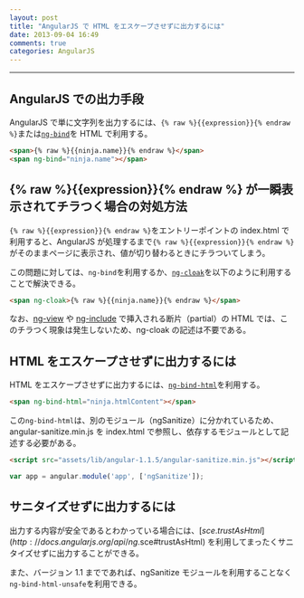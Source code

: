 ```yaml
---
layout: post
title: "AngularJS で HTML をエスケープさせずに出力するには"
date: 2013-09-04 16:49
comments: true
categories: AngularJS
---
```


---

## AngularJS での出力手段

AngularJS で単に文字列を出力するには、`{% raw %}{{expression}}{% endraw %}`または[`ng-bind`](http://docs.angularjs.org/api/ng.directive:ngBind)を HTML で利用する。

``` html
<span>{% raw %}{{ninja.name}}{% endraw %}</span>
<span ng-bind="ninja.name"></span>
```

<!-- more -->

## {% raw %}{{expression}}{% endraw %} が一瞬表示されてチラつく場合の対処方法

`{% raw %}{{expression}}{% endraw %}`をエントリーポイントの index.html で利用すると、AngularJS が処理するまで`{% raw %}{{expression}}{% endraw %}`がそのままページに表示され、値が切り替わるときにチラついてしまう。

この問題に対しては、`ng-bind`を利用するか、[`ng-cloak`](http://docs.angularjs.org/api/ng.directive:ngCloak)を以下のように利用することで解決できる。

``` html
<span ng-cloak>{% raw %}{{ninja.name}}{% endraw %}</span>
```

なお、[ng-view](http://docs.angularjs.org/api/ngRoute.directive:ngView) や [ng-include](http://docs.angularjs.org/api/ng.directive:ngInclude) で挿入される断片（partial）の HTML では、このチラつく現象は発生しないため、ng-cloak の記述は不要である。


## HTML をエスケープさせずに出力するには

HTML をエスケープさせずに出力するには、[`ng-bind-html`](http://docs.angularjs.org/api/ng.directive:ngBindHtml)を利用する。

``` html
<span ng-bind-html="ninja.htmlContent"></span>
```

この`ng-bind-html`は、別のモジュール（ngSanitize）に分かれているため、angular-sanitize.min.js を index.html で参照し、依存するモジュールとして記述する必要がある。

``` html index.html
<script src="assets/lib/angular-1.1.5/angular-sanitize.min.js"></script>
```
``` javascript app.js
var app = angular.module('app', ['ngSanitize']);
```


## サニタイズせずに出力するには

出力する内容が安全であるとわかっている場合には、[$sce.trustAsHtml](http://docs.angularjs.org/api/ng.$sce#trustAsHtml) を利用してまったくサニタイズせずに出力することができる。

また、バージョン 1.1 までであれば、ngSanitize モジュールを利用することなく`ng-bind-html-unsafe`を利用できる。
